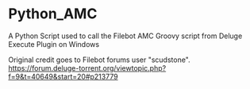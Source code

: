 # Python_AMC
A Python Script used to call the Filebot AMC Groovy script from Deluge Execute Plugin on Windows



Original credit goes to Filebot forums user "scudstone".
https://forum.deluge-torrent.org/viewtopic.php?f=9&t=40649&start=20#p213779
